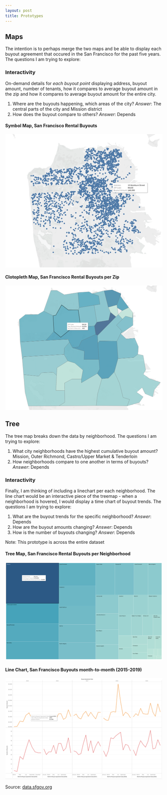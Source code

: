```yaml
---
layout: post
title: Prototypes
---
```


## Maps

The intention is to perhaps merge the two maps and be able to display each buyout agreement that occured in the San Francisco for the past five years. The questions I am trying to explore:

### Interactivity

On-demand details for _each buyout point_ displaying address, buyout amount, number of tenants, how it compares to average buyout amount in the zip and how it compares to average buyout amount for the entire city.

1. Where are the buyouts happening, which areas of the city? _Answer_: The central parts of the city and Mission district
3. How does the buyout compare to others? _Answer_: Depends 

#### Symbol Map, San Francisco Rental Buyouts

![](../images/proto-1.png) 

#### Clotopleth Map, San Francisco Rental Buyouts per Zip

![](../images/proto-2.png) 

## Tree

The tree map breaks down the data by neighborhood. The questions I am trying to explore:

1. What city neighborhoods have the highest cumulative buyout amount? Mission, Outer Richmond, Castro/Upper Market & Tenderloin
2. How neighborhoods compare to one another in terms of buyouts? _Answer_: Depends

### Interactivity

Finally, I am thinking of including a linechart per each neighborhood. The line chart would be an interactive piece of the treemap - when a neighborhood is hovered, I would display a time chart of buyout trends. The questions I am trying to explore:

1. What are the buyout trends for the specific neighborhood? _Answer_: Depends
2. How are the buyout amounts changing? _Answer_: Depends
3. How is the number of buyouts changing? _Answer_: Depends


Note: This prototype is across the entire dataset
#### Tree Map, San Francisco Rental Buyouts per Neighborhood

![](../images/proto-3.png)




#### Line Chart, San Francisco Buyouts month-to-month (2015-2019)
![](../images/proto-4.png) 

Source: [data.sfgov.org](https://data.sfgov.org/Housing-and-Buildings/Map-of-Buyout-Agreements/aa2m-ehxd)